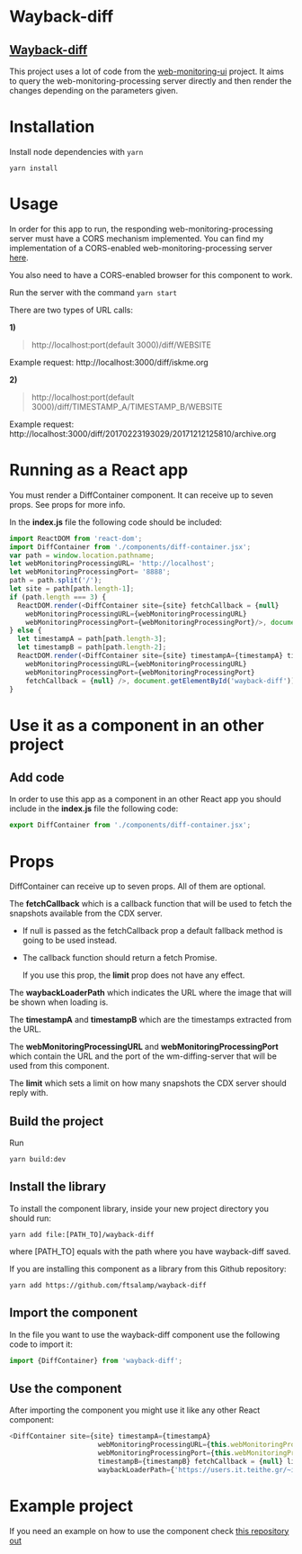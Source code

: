 # Wayback-diff

## **[Wayback-diff](https://github.com/ftsalamp/wayback-diff)**

This project uses a lot of code from the [web-monitoring-ui](https://github.com/edgi-govdata-archiving/web-monitoring-ui) project. It aims to query the web-monitoring-processing server directly and then render the changes depending on the parameters given.

# Installation

Install node dependencies with `yarn`

`yarn install`

# Usage

In order for this app to run, the responding web-monitoring-processing server must have a CORS mechanism implemented.
You can find my implementation of a CORS-enabled web-monitoring-processing server [here](https://github.com/ftsalamp/web-monitoring-processing/tree/cors).

You also need to have a CORS-enabled browser for this component to work.

Run the server with the command `yarn start`

There are two types of URL calls:
 
**1)**
> http://localhost:port(default 3000)/diff/WEBSITE

Example request: http://localhost:3000/diff/iskme.org

**2)**
> http://localhost:port(default 3000)/diff/TIMESTAMP_A/TIMESTAMP_B/WEBSITE

Example request: http://localhost:3000/diff/20170223193029/20171212125810/archive.org

# Running as a React app
You must render a DiffContainer component. It can receive up to seven props. See props for more info.

In the **index.js** file the following code should be included:

```Javascript
import ReactDOM from 'react-dom';
import DiffContainer from './components/diff-container.jsx';
var path = window.location.pathname;
let webMonitoringProcessingURL= 'http://localhost';
let webMonitoringProcessingPort= '8888';
path = path.split('/');
let site = path[path.length-1];
if (path.length === 3) {
  ReactDOM.render(<DiffContainer site={site} fetchCallback = {null}
    webMonitoringProcessingURL={webMonitoringProcessingURL}
    webMonitoringProcessingPort={webMonitoringProcessingPort}/>, document.getElementById('wayback-diff'));
} else {
  let timestampA = path[path.length-3];
  let timestampB = path[path.length-2];
  ReactDOM.render(<DiffContainer site={site} timestampA={timestampA} timestampB={timestampB}
    webMonitoringProcessingURL={webMonitoringProcessingURL}
    webMonitoringProcessingPort={webMonitoringProcessingPort}
    fetchCallback = {null} />, document.getElementById('wayback-diff'));
}
```

# Use it as a component in an other project

## Add code

In order to use this app as a component in an other React app you should include in the **index.js** file the following code:

```Javascript
export DiffContainer from './components/diff-container.jsx';
```

# Props 
DiffContainer can receive up to seven props. All of them are optional. 

The **fetchCallback** which is a callback function that will be used to fetch the snapshots available from the CDX server.

- If null is passed as the fetchCallback prop a default fallback method is going to be used instead.

- The callback function should return a fetch Promise.

  If you use this prop, the **limit** prop does not have any effect.

The **waybackLoaderPath** which indicates the URL where the image that will be shown when loading is.

The **timestampA** and **timestampB** which are the timestamps extracted from the URL.

The **webMonitoringProcessingURL** and **webMonitoringProcessingPort** which contain the URL and the port of the wm-diffing-server that will be used from this component.

The **limit** which sets a limit on how many snapshots the CDX server should reply with.

## Build the project

Run

`yarn build:dev`

## Install the library

To install the component library, inside your new project directory you should run:

```
yarn add file:[PATH_TO]/wayback-diff
```

where [PATH_TO] equals with the path where you have wayback-diff saved.


If you are installing this component as a library from this Github repository:

```
yarn add https://github.com/ftsalamp/wayback-diff
```

## Import the component

In the file you want to use the wayback-diff component use the following code to import it:

```Javascript
import {DiffContainer} from 'wayback-diff';
```

## Use the component

After importing the component you might use it like any other React component:

```Javascript
<DiffContainer site={site} timestampA={timestampA}
                      webMonitoringProcessingURL={this.webMonitoringProcessingURL}
                      webMonitoringProcessingPort={this.webMonitoringProcessingPort}
                      timestampB={timestampB} fetchCallback = {null} limit={'1000'}
                      waybackLoaderPath={'https://users.it.teithe.gr/~it133996/wayback-loader.svg'} />
```

# Example project

If you need an example on how to use the component check [this repository out](https://github.com/ftsalamp/wayback-diff-test)
